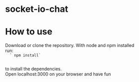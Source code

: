 ﻿# socket-io-chat

<h1>How to use</h1>
<p>Download or clone the repository. With node and npm installed <br>
run: 
  <code>
  ` npm install` 
  </code>
 
 to install the dependencies. <br>
 Open localhost:3000 on your browser and have fun
</p>
